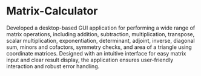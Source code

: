 # Matrix-Calculator
Developed a desktop-based GUI application for performing a wide range of matrix operations, including addition, subtraction, multiplication, transpose, scalar multiplication, exponentiation, determinant, adjoint, inverse, diagonal sum, minors and cofactors, symmetry checks, and area of a triangle using coordinate matrices. Designed with an intuitive interface for easy matrix input and clear result display, the application ensures user-friendly interaction and robust error handling.
